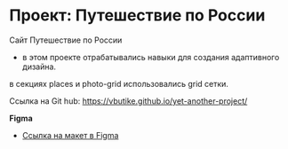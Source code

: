 # Проект: Путешествие по России
Сайт Путешествие по России 


* в этом проекте отрабатывались навыки для создания адаптивного дизайна.

в секциях places и photo-grid использовались grid сетки.

Ссылка на Git hub:
https://vbutike.github.io/yet-another-project/


**Figma**

* [Ссылка на макет в Figma](https://www.figma.com/file/5S2WSbEFL6awjVWJ0NWL8Q/Sprint-3_-Russia-_-desktop-mobile?node-id=28503%3A0)




